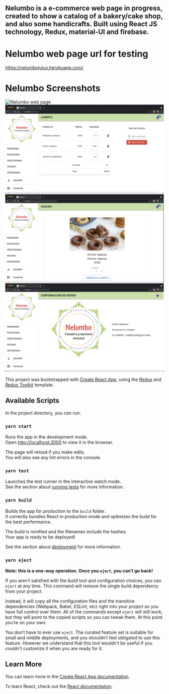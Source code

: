 ## Nelumbo is a e-commerce web page in progress, created to show a catalog of a bakery/cake shop, and also some handicrafts. Built using React JS technology, Redux, material-UI and firebase.
# Nelumbo web page url for testing
https://nelumbojujuy.herokuapp.com/

# Nelumbo Screenshots
![Nelumbo web page](https://github.com/anissval/nelumbo/blob/main/src/utils/presentation/Nelumbo_categoria_panaderia.png)
![Nelumbo web page](https://github.com/anissval/nelumbo/blob/main/src/utils/presentation/Nelumbo_carrito.png)
![Nelumbo web page](https://github.com/anissval/nelumbo/blob/main/src/utils/presentation/Nelumbo_item_detail.png)
![Nelumbo web page](https://github.com/anissval/nelumbo/blob/main/src/utils/presentation/Nelumbo_confirmacion_pedido.png)


This project was bootstrapped with [Create React App](https://github.com/facebook/create-react-app), using the [Redux](https://redux.js.org/) and [Redux Toolkit](https://redux-toolkit.js.org/) template.

## Available Scripts

In the project directory, you can run:

### `yarn start`

Runs the app in the development mode.<br />
Open [http://localhost:3000](http://localhost:3000) to view it in the browser.

The page will reload if you make edits.<br />
You will also see any lint errors in the console.

### `yarn test`

Launches the test runner in the interactive watch mode.<br />
See the section about [running tests](https://facebook.github.io/create-react-app/docs/running-tests) for more information.

### `yarn build`

Builds the app for production to the `build` folder.<br />
It correctly bundles React in production mode and optimizes the build for the best performance.

The build is minified and the filenames include the hashes.<br />
Your app is ready to be deployed!

See the section about [deployment](https://facebook.github.io/create-react-app/docs/deployment) for more information.

### `yarn eject`

**Note: this is a one-way operation. Once you `eject`, you can’t go back!**

If you aren’t satisfied with the build tool and configuration choices, you can `eject` at any time. This command will remove the single build dependency from your project.

Instead, it will copy all the configuration files and the transitive dependencies (Webpack, Babel, ESLint, etc) right into your project so you have full control over them. All of the commands except `eject` will still work, but they will point to the copied scripts so you can tweak them. At this point you’re on your own.

You don’t have to ever use `eject`. The curated feature set is suitable for small and middle deployments, and you shouldn’t feel obligated to use this feature. However we understand that this tool wouldn’t be useful if you couldn’t customize it when you are ready for it.

## Learn More

You can learn more in the [Create React App documentation](https://facebook.github.io/create-react-app/docs/getting-started).

To learn React, check out the [React documentation](https://reactjs.org/).
